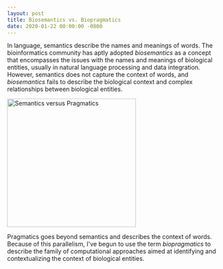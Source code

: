 ```yaml
---
layout: post
title: Biosemantics vs. Biopragmatics
date: 2020-01-22 00:00:00 -0800
---
```

In language, semantics describe the names and meanings of words. The
bioinformatics community has aptly adopted *biosemantics* as a concept that
encompasses the issues with the names and meanings of biological entities,
usually in natural language processing and data integration. However, semantics
does not capture the context of words, and *biosemantics* fails to describe the
biological context and complex relationships between biological entities. 

<img src="https://pediaa.com/wp-content/uploads/2018/08/Difference-Between-Semantics-and-Pragmatics_Figure-1.png" alt="Semantics versus Pragmatics" height="300px"/>

Pragmatics goes beyond semantics and describes the context of words. Because of
this parallelism, I've begun to use the term *biopragmatics* to describe the
family of computational approaches aimed at identifying and contextualizing
the context of biological entities.
